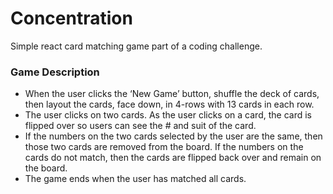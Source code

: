 Concentration
====

Simple react card matching game part of a coding challenge.

### Game Description

  - When the user clicks the ‘New Game’ button, shuffle the deck of cards, then layout the cards, face down, in 4-rows with 13 cards in each row.
  - The user clicks on two cards. As the user clicks on a card, the card is flipped over so users can see the # and suit of the card.
  - If the numbers on the two cards selected by the user are the same, then those two cards are removed from the board. If the numbers on the cards do not match, then the cards are flipped back over and remain on the board.
  - The game ends when the user has matched all cards.
